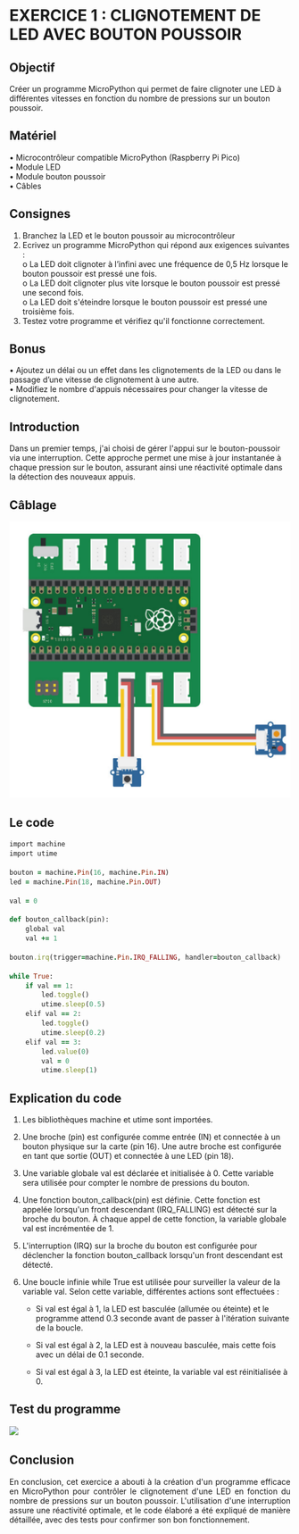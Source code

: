 # EXERCICE 1 : CLIGNOTEMENT DE LED AVEC BOUTON POUSSOIR 
## Objectif
Créer un programme MicroPython qui permet de faire clignoter une LED à différentes vitesses en 
fonction du nombre de pressions sur un bouton poussoir.
## Matériel
• Microcontrôleur compatible MicroPython (Raspberry Pi Pico)\
• Module LED\
• Module bouton poussoir\
• Câbles
## Consignes
1. Branchez la LED et le bouton poussoir au microcontrôleur 
2. Ecrivez un programme MicroPython qui répond aux exigences suivantes : \
o La LED doit clignoter à l’infini avec une fréquence de 0,5 Hz lorsque le bouton poussoir 
est pressé une fois.\
o La LED doit clignoter plus vite lorsque le bouton poussoir est pressé une second fois.\
o La LED doit s'éteindre lorsque le bouton poussoir est pressé une troisième fois.
3. Testez votre programme et vérifiez qu'il fonctionne correctement.
## Bonus
• Ajoutez un délai ou un effet dans les clignotements de la LED ou dans le passage d’une vitesse 
de clignotement à une autre.\
• Modifiez le nombre d'appuis nécessaires pour changer la vitesse de clignotement.
## Introduction
Dans un premier temps, j'ai choisi de gérer l'appui sur le bouton-poussoir via une interruption. Cette approche permet une mise à jour instantanée à chaque pression sur le bouton, assurant ainsi une réactivité optimale dans la détection des nouveaux appuis.
## Câblage
<p align="center">
<img src="https://github.com/hepl-decraye/smartcities/blob/main/images/gpio.png">
</p>

## Le code

```ruby
import machine
import utime

bouton = machine.Pin(16, machine.Pin.IN)
led = machine.Pin(18, machine.Pin.OUT)

val = 0

def bouton_callback(pin):
    global val
    val += 1

bouton.irq(trigger=machine.Pin.IRQ_FALLING, handler=bouton_callback)

while True:
    if val == 1:
        led.toggle()
        utime.sleep(0.5)
    elif val == 2:
        led.toggle()
        utime.sleep(0.2)
    elif val == 3:
        led.value(0)
        val = 0
        utime.sleep(1)
```
## Explication du code
1. Les bibliothèques machine et utime sont importées.
2. Une broche (pin) est configurée comme entrée (IN) et connectée à un bouton physique sur la carte (pin 16). Une autre broche est configurée en tant que sortie (OUT) et connectée à une LED (pin 18).
3. Une variable globale val est déclarée et initialisée à 0. Cette variable sera utilisée pour compter le nombre de pressions du bouton.
4. Une fonction bouton_callback(pin) est définie. Cette fonction est appelée lorsqu'un front descendant (IRQ_FALLING) est détecté sur la broche du bouton. À chaque appel de cette fonction, la variable globale val est incrémentée de 1.
5. L'interruption (IRQ) sur la broche du bouton est configurée pour déclencher la fonction bouton_callback lorsqu'un front descendant est détecté.
6. Une boucle infinie while True est utilisée pour surveiller la valeur de la variable val. Selon cette variable, différentes actions sont effectuées :

    * Si val est égal à 1, la LED est basculée (allumée ou éteinte) et le programme attend 0.3 seconde avant de passer à l'itération suivante de la boucle.

    * Si val est égal à 2, la LED est à nouveau basculée, mais cette fois avec un délai de 0.1 seconde.

    * Si val est égal à 3, la LED est éteinte, la variable val est réinitialisée à 0.
## Test du programme
![](https://github.com/hepl-decraye/smartcities/blob/main/gifled.gif)
## Conclusion
<p align="justify">
En conclusion, cet exercice a abouti à la création d'un programme efficace en MicroPython pour contrôler le clignotement d'une LED en fonction du nombre de pressions sur un bouton poussoir. L'utilisation d'une interruption assure une réactivité optimale, et le code élaboré a été expliqué de manière détaillée, avec des tests pour confirmer son bon fonctionnement.
</p>

